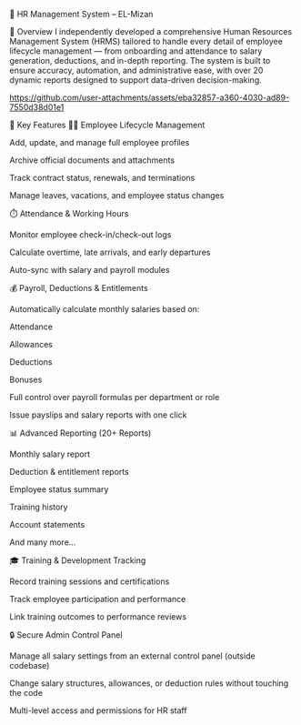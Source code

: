 🧾 HR Management System – EL-Mizan

📌 Overview
I independently developed a comprehensive Human Resources Management System (HRMS) tailored to handle every detail of employee lifecycle management — from onboarding and attendance to salary generation, deductions, and in-depth reporting. The system is built to ensure accuracy, automation, and administrative ease, with over 20 dynamic reports designed to support data-driven decision-making.




https://github.com/user-attachments/assets/eba32857-a360-4030-ad89-7550d38d01e1




💼 Key Features
🧑‍💼 Employee Lifecycle Management

Add, update, and manage full employee profiles

Archive official documents and attachments

Track contract status, renewals, and terminations

Manage leaves, vacations, and employee status changes

⏱️ Attendance & Working Hours

Monitor employee check-in/check-out logs

Calculate overtime, late arrivals, and early departures

Auto-sync with salary and payroll modules

💰 Payroll, Deductions & Entitlements

Automatically calculate monthly salaries based on:

Attendance

Allowances

Deductions

Bonuses

Full control over payroll formulas per department or role

Issue payslips and salary reports with one click

📊 Advanced Reporting (20+ Reports)

Monthly salary report

Deduction & entitlement reports

Employee status summary

Training history

Account statements

And many more…

🎓 Training & Development Tracking

Record training sessions and certifications

Track employee participation and performance

Link training outcomes to performance reviews

🔒 Secure Admin Control Panel

Manage all salary settings from an external control panel (outside codebase)

Change salary structures, allowances, or deduction rules without touching the code

Multi-level access and permissions for HR staff
